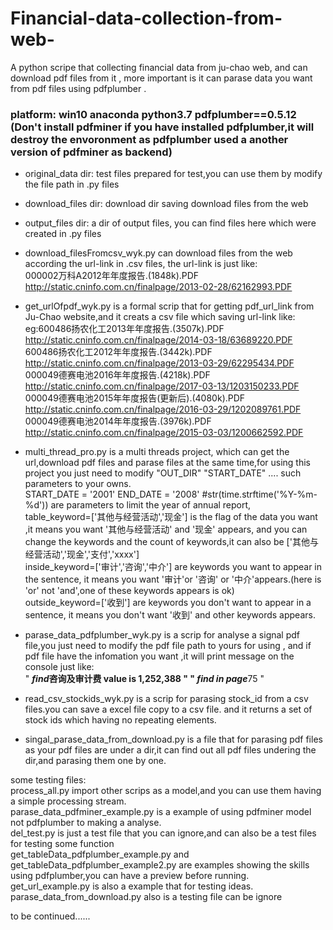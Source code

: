 # Financial-data-collection-from-web-
A python scripe that collecting financial data from ju-chao web, and can download pdf files from it , more important is it can parase data you want from pdf files using pdfplumber .

### platform: win10 anaconda python3.7 pdfplumber==0.5.12 (Don't install pdfminer if you have installed pdfplumber,it will destroy the envoronment as pdfplumber used a another version of pdfminer as backend)

* original_data dir: test files prepared for test,you can use them by modify the file path in .py files

* download_files dir: download dir saving download files from the web

* output_files dir: a dir of output files, you can find files here which were created in .py files

* download_filesFromcsv_wyk.py can download files from the web according the url-link in .csv files, the  url-link is just like:  
000002万科A2012年年度报告.(1848k).PDF	http://static.cninfo.com.cn/finalpage/2013-02-28/62162993.PDF

* get_urlOfpdf_wyk.py is a formal scrip that for getting pdf_url_link from Ju-Chao website,and it creats a csv file which saving url-link like:   
eg:600486扬农化工2013年年度报告.(3507k).PDF	http://static.cninfo.com.cn/finalpage/2014-03-18/63689220.PDF  
600486扬农化工2012年年度报告.(3442k).PDF	http://static.cninfo.com.cn/finalpage/2013-03-29/62295434.PDF  
000049德赛电池2016年年度报告.(4218k).PDF	http://static.cninfo.com.cn/finalpage/2017-03-13/1203150233.PDF  
000049德赛电池2015年年度报告(更新后).(4080k).PDF	http://static.cninfo.com.cn/finalpage/2016-03-29/1202089761.PDF  
000049德赛电池2014年年度报告.(3976k).PDF	http://static.cninfo.com.cn/finalpage/2015-03-03/1200662592.PDF  

* multi_thread_pro.py is a multi threads project, which can get the url,download pdf files and parase files at the same time,for using this project you just need to modify "OUT_DIR" "START_DATE" .... such parameters to your owns.  
START_DATE = '2001'  END_DATE = '2008'  #str(time.strftime('%Y-%m-%d')) are parameters to limit the year of annual report,  
table_keyword=['其他与经营活动','现金'] is the flag of the data you want ,it means you want '其他与经营活动' and '现金' appears, and you can change the keywords and the count of keywords,it can also be ['其他与经营活动','现金','支付','xxxx']   
inside_keyword=['审计','咨询','中介']  are keywords you want to appear in the sentence, it means you want '审计'or '咨询' or '中介'appears.(here is 'or'  not 'and',one of these keywords appears is ok)  
outside_keyword=['收到']  are keywords you don't want to appear in a sentence, it means you don't want '收到' and other keywords appears.  

* parase_data_pdfplumber_wyk.py is a scrip for analyse a signal pdf file,you just need to modify the pdf file path to yours for using , and if pdf file have the infomation you want ,it will print message on the console just like:   
" *************find*******************咨询及审计费 value is 1,252,388 "
" *************find in page*******************75 "  

* read_csv_stockids_wyk.py is a scrip for parasing stock_id from a csv files.you can save a excel file copy to a csv file. and it returns a set of stock ids which having no repeating elements.  

* singal_parase_data_from_download.py is a file that for parasing pdf files as your pdf files are under a dir,it can find out all pdf files undering the dir,and parasing them one by one.  

some testing files:  
process_all.py import other scrips as a model,and you can use them having a simple processing stream.  
parase_data_pdfminer_example.py is a example of using pdfminer model not pdfplumber to making a analyse.  
del_test.py is just a test file that you can ignore,and can also be a test files for testing some function  
get_tableData_pdfplumber_example.py and get_tableData_pdfplumber_example2.py are examples showing the skills using pdfplumber,you can have a preview before running.   
get_url_example.py is also a example that for testing ideas.  
parase_data_from_download.py also is a testing file can be ignore  

to be continued......
